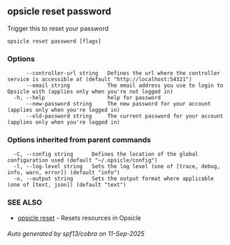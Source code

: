 ## opsicle reset password

Trigger this to reset your password

```
opsicle reset password [flags]
```

### Options

```
      --controller-url string   Defines the url where the controller service is accessible at (default "http://localhost:54321")
      --email string            The email address you use to login to Opsicle with (applies only when you're not logged in)
  -h, --help                    help for password
      --new-password string     The new password for your account (applies only when you're logged in)
      --old-password string     The current password for your account (applies only when you're logged in)
```

### Options inherited from parent commands

```
  -C, --config string      Defines the location of the global configuration used (default "~/.opsicle/config")
  -l, --log-level string   Sets the log level (one of [trace, debug, info, warn, error]) (default "info")
  -o, --output string      Sets the output format where applicable (one of [text, json]) (default "text")
```

### SEE ALSO

* [opsicle reset](cli/opsicle_reset.md)	 - Resets resources in Opsicle

###### Auto generated by spf13/cobra on 11-Sep-2025
